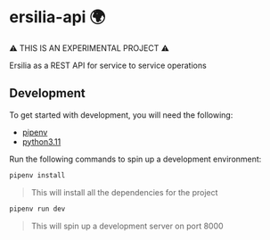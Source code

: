 # ersilia-api 🌍

⚠️ THIS IS AN EXPERIMENTAL PROJECT ⚠️

Ersilia as a REST API for service to service operations

## Development

To get started with development, you will need the following:

- [pipenv](https://pipenv.readthedocs.io/en/latest/)
- [python3.11](https://www.python.org/downloads/release/python-3110/)

Run the following commands to spin up a development environment:

```bash
pipenv install
```

> This will install all the dependencies for the project

```bash
pipenv run dev
```

> This will spin up a development server on port 8000
